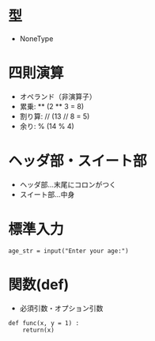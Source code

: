 # 型

* NoneType

# 四則演算

* オペランド（非演算子）
* 累乗: **  (2 ** 3 = 8)
* 割り算: // (13 // 8 = 5)
* 余り: % (14 % 4)

# ヘッダ部・スイート部

* ヘッダ部...末尾にコロンがつく
* スイート部...中身

# 標準入力

```
age_str = input("Enter your age:")
```

# 関数(def)

* 必須引数・オプション引数

```
def func(x, y = 1) :
	return(x)
```


# 

